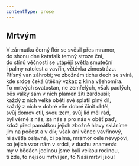 ```yaml
---
contentType: prose
---
```


## Mrtvým

V zármutku černý flór se svěsil přes mramor,  
do shonu dne katafalk temný stroze ční,  
do stínů věčnosti se utápějí světla smuteční  
i palmy ratolest a vavřín, větévka zimostrázu.  
Přísný van záhrobí; ve zbožném tichu dech se svírá,  
kde srdce čeká útěšný vzkaz z klína všehomíra.  
To mrtvých svatostan, ne zemřelých, však padlých,  
běs války sám v nich plamen žití zardousil;  
každý z nich velké oběti své splatil plný díl,  
každý z nich v dobré víře dobré činit chtěl,  
svůj domov ctil, svou zem, svůj lid měl rád,  
byl věrně z nás, za nás a pro nás v oběť pad’,  
kdož před památkou jejich zbožně hlavy skláníme  
jim na počest a v dík; však ani věnec vavřínový,  
ni světla oslavná, či palma, mramor cele nevypoví,  
co jejich vzor nám v srdci, v duchu znamená:  
my v bědách jedinou jsme byli velkou rodinou,  
ti zde, to nejsou mrtví jen, to Naši mrtví jsou!
